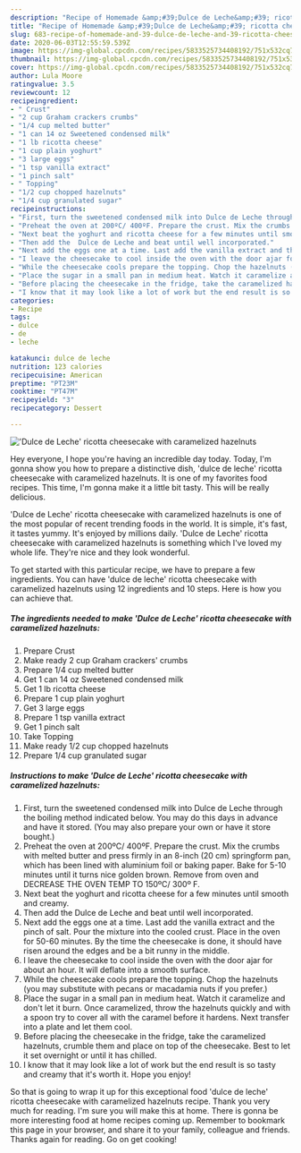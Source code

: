 ```yaml
---
description: "Recipe of Homemade &amp;#39;Dulce de Leche&amp;#39; ricotta cheesecake with caramelized hazelnuts"
title: "Recipe of Homemade &amp;#39;Dulce de Leche&amp;#39; ricotta cheesecake with caramelized hazelnuts"
slug: 683-recipe-of-homemade-and-39-dulce-de-leche-and-39-ricotta-cheesecake-with-caramelized-hazelnuts
date: 2020-06-03T12:55:59.539Z
image: https://img-global.cpcdn.com/recipes/5833525734408192/751x532cq70/dulce-de-leche-ricotta-cheesecake-with-caramelized-hazelnuts-recipe-main-photo.jpg
thumbnail: https://img-global.cpcdn.com/recipes/5833525734408192/751x532cq70/dulce-de-leche-ricotta-cheesecake-with-caramelized-hazelnuts-recipe-main-photo.jpg
cover: https://img-global.cpcdn.com/recipes/5833525734408192/751x532cq70/dulce-de-leche-ricotta-cheesecake-with-caramelized-hazelnuts-recipe-main-photo.jpg
author: Lula Moore
ratingvalue: 3.5
reviewcount: 12
recipeingredient:
- " Crust"
- "2 cup Graham crackers crumbs"
- "1/4 cup melted butter"
- "1 can 14 oz Sweetened condensed milk"
- "1 lb ricotta cheese"
- "1 cup plain yoghurt"
- "3 large eggs"
- "1 tsp vanilla extract"
- "1 pinch salt"
- " Topping"
- "1/2 cup chopped hazelnuts"
- "1/4 cup granulated sugar"
recipeinstructions:
- "First, turn the sweetened condensed milk into Dulce de Leche through the boiling method indicated below. You may do this days in advance and have it stored. (You may also prepare your own or have it store bought.)"
- "Preheat the oven at 200ºC/ 400ºF. Prepare the crust. Mix the crumbs with melted butter and press firmly in an 8-inch (20 cm) springform pan, which has been lined with aluminium foil or baking paper. Bake for 5-10 minutes until it turns nice golden brown. Remove from oven and DECREASE THE OVEN TEMP TO 150ºC/ 300º F."
- "Next beat the yoghurt and ricotta cheese for a few minutes until smooth and creamy."
- "Then add the  Dulce de Leche and beat until well incorporated."
- "Next add the eggs one at a time. Last add the vanilla extract and the pinch of salt. Pour the mixture into the cooled crust. Place in the oven for 50-60 minutes. By the time the cheesecake is done, it should have risen around the edges and be a bit runny in the middle."
- "I leave the cheesecake to cool inside the oven with the door ajar for about an hour. It will deflate into a smooth surface."
- "While the cheesecake cools prepare the topping. Chop the hazelnuts (you may substitute with pecans or macadamia nuts if you prefer.)"
- "Place the sugar in a small pan in medium heat. Watch it caramelize and don&#39;t let it burn. Once caramelized, throw the hazelnuts quickly and with a spoon try to cover all with the caramel before it hardens. Next transfer into a plate and let them cool."
- "Before placing the cheesecake in the fridge, take the caramelized hazelnuts, crumble them and place on top of the cheesecake. Best to let it set overnight or until it has chilled."
- "I know that it may look like a lot of work but the end result is so tasty and creamy that it&#39;s worth it. Hope you enjoy!"
categories:
- Recipe
tags:
- dulce
- de
- leche

katakunci: dulce de leche 
nutrition: 123 calories
recipecuisine: American
preptime: "PT23M"
cooktime: "PT47M"
recipeyield: "3"
recipecategory: Dessert

---
```



![&#39;Dulce de Leche&#39; ricotta cheesecake with caramelized hazelnuts](https://img-global.cpcdn.com/recipes/5833525734408192/751x532cq70/dulce-de-leche-ricotta-cheesecake-with-caramelized-hazelnuts-recipe-main-photo.jpg)

Hey everyone, I hope you're having an incredible day today. Today, I'm gonna show you how to prepare a distinctive dish, &#39;dulce de leche&#39; ricotta cheesecake with caramelized hazelnuts. It is one of my favorites food recipes. This time, I'm gonna make it a little bit tasty. This will be really delicious.



&#39;Dulce de Leche&#39; ricotta cheesecake with caramelized hazelnuts is one of the most popular of recent trending foods in the world. It is simple, it's fast, it tastes yummy. It's enjoyed by millions daily. &#39;Dulce de Leche&#39; ricotta cheesecake with caramelized hazelnuts is something which I've loved my whole life. They're nice and they look wonderful.


To get started with this particular recipe, we have to prepare a few ingredients. You can have &#39;dulce de leche&#39; ricotta cheesecake with caramelized hazelnuts using 12 ingredients and 10 steps. Here is how you can achieve that.

<!--inarticleads1-->

##### The ingredients needed to make &#39;Dulce de Leche&#39; ricotta cheesecake with caramelized hazelnuts:

1. Prepare  Crust
1. Make ready 2 cup Graham crackers&#39; crumbs
1. Prepare 1/4 cup melted butter
1. Get 1 can 14 oz Sweetened condensed milk
1. Get 1 lb ricotta cheese
1. Prepare 1 cup plain yoghurt
1. Get 3 large eggs
1. Prepare 1 tsp vanilla extract
1. Get 1 pinch salt
1. Take  Topping
1. Make ready 1/2 cup chopped hazelnuts
1. Prepare 1/4 cup granulated sugar




<!--inarticleads2-->

##### Instructions to make &#39;Dulce de Leche&#39; ricotta cheesecake with caramelized hazelnuts:

1. First, turn the sweetened condensed milk into Dulce de Leche through the boiling method indicated below. You may do this days in advance and have it stored. (You may also prepare your own or have it store bought.)
1. Preheat the oven at 200ºC/ 400ºF. Prepare the crust. Mix the crumbs with melted butter and press firmly in an 8-inch (20 cm) springform pan, which has been lined with aluminium foil or baking paper. Bake for 5-10 minutes until it turns nice golden brown. Remove from oven and DECREASE THE OVEN TEMP TO 150ºC/ 300º F.
1. Next beat the yoghurt and ricotta cheese for a few minutes until smooth and creamy.
1. Then add the  Dulce de Leche and beat until well incorporated.
1. Next add the eggs one at a time. Last add the vanilla extract and the pinch of salt. Pour the mixture into the cooled crust. Place in the oven for 50-60 minutes. By the time the cheesecake is done, it should have risen around the edges and be a bit runny in the middle.
1. I leave the cheesecake to cool inside the oven with the door ajar for about an hour. It will deflate into a smooth surface.
1. While the cheesecake cools prepare the topping. Chop the hazelnuts (you may substitute with pecans or macadamia nuts if you prefer.)
1. Place the sugar in a small pan in medium heat. Watch it caramelize and don&#39;t let it burn. Once caramelized, throw the hazelnuts quickly and with a spoon try to cover all with the caramel before it hardens. Next transfer into a plate and let them cool.
1. Before placing the cheesecake in the fridge, take the caramelized hazelnuts, crumble them and place on top of the cheesecake. Best to let it set overnight or until it has chilled.
1. I know that it may look like a lot of work but the end result is so tasty and creamy that it&#39;s worth it. Hope you enjoy!




So that is going to wrap it up for this exceptional food &#39;dulce de leche&#39; ricotta cheesecake with caramelized hazelnuts recipe. Thank you very much for reading. I'm sure you will make this at home. There is gonna be more interesting food at home recipes coming up. Remember to bookmark this page in your browser, and share it to your family, colleague and friends. Thanks again for reading. Go on get cooking!

